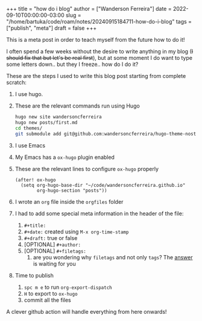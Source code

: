 +++
title = "how do i blog"
author = ["Wanderson Ferreira"]
date = 2022-09-10T00:00:00-03:00
slug = "/home/bartuka/code/roam/notes/20240915184711-how-do-i-blog"
tags = ["publish", "meta"]
draft = false
+++

This is a meta post in order to teach myself from the future how to do it!

I often spend a few weeks without the desire to write anything in my blog (~~I
should fix that but let's be real first~~), but at some moment I do want to type
some letters down.. but they I freeze.. how do I do it?

These are the steps I used to write this blog post starting from complete scratch:

1.  I use hugo.
2.  These are the relevant commands run using Hugo
    ```sh
    hugo new site wandersoncferreira
    hugo new posts/first.md
    cd themes/
    git submodule add git@github.com:wandersoncferreira/hugo-theme-nostyleplease.git
    ```

3.  I use Emacs
4.  My Emacs has a `ox-hugo` plugin enabled
5.  These are the relevant lines to configure `ox-hugo` properly
    ```elisp
    (after! ox-hugo
      (setq org-hugo-base-dir "~/code/wandersoncferreira.github.io"
            org-hugo-section "posts"))
    ```

6.  I wrote an `org` file inside the `orgfiles` folder
7.  I had to add some special meta information in the header of the file:
    1.  `#+title:`
    2.  `#+date:` created using `M-x org-time-stamp`
    3.  `#+draft:` true or false
    4.  [OPTIONAL] `#+author:`
    5.  [OPTIONAL] `#+filetags:`
        1.  are you wondering why `filetags` and not only `tags`? The [answer](https://ox-hugo.scripter.co/doc/tags-and-categories/#why-use-plus-filetags-and-not-plus-tags) is waiting for you
8.  Time to publish
    1.  `spc m e` to run `org-export-dispatch`
    2.  `H` to export to `ox-hugo`
    3.  commit all the files

A clever github action will handle everything from here onwards!
